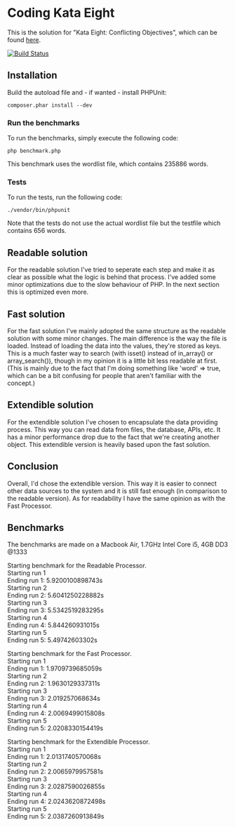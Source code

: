 # Coding Kata Eight
This is the solution for "Kata Eight: Conflicting Objectives", which can be
found [here](http://codekata.pragprog.com/2007/01/kata_eight_conf.html).

[![Build Status](https://travis-ci.org/jelmersnoeck/KataEight.png?branch=master)](https://travis-ci.org/jelmersnoeck/KataEight)

## Installation
Build the autoload file and - if wanted - install PHPUnit:

    composer.phar install --dev

### Run the benchmarks
To run the benchmarks, simply execute the following code:

    php benchmark.php

This benchmark uses the wordlist file, which contains 235886 words.

### Tests
To run the tests, run the following code:

    ./vendor/bin/phpunit

Note that the tests do not use the actual wordlist file but the testfile which
contains 656 words.

## Readable solution
For the readable solution I've tried to seperate each step and make it as clear
as possible what the logic is behind that process. I've added some minor
optimizations due to the slow behaviour of PHP. In the next section this is
optimized even more.

## Fast solution
For the fast solution I've mainly adopted the same structure as the readable
solution with some minor changes. The main difference is the way the file is
loaded. Instead of loading the data into the values, they're stored as keys.
This is a much faster way to search (with isset() instead of in_array() or
array_search()), though in my opinion it is a little bit less readable at first.
(This is mainly due to the fact that I'm doing something like 'word' => true,
 which can be a bit confusing for people that aren't familiar with the concept.)

## Extendible solution
For the extendible solution I've chosen to encapsulate the data providing
process. This way you can read data from files, the database, APIs, etc. It has
a minor performance drop due to the fact that we're creating another object.
This extendible version is heavily based upon the fast solution.

## Conclusion
Overall, I'd chose the extendible version. This way it is easier to connect
other data sources to the system and it is still fast enough (in comparison to
the readable version). As for readability I have the same opinion as with the
Fast Processor.

## Benchmarks
The benchmarks are made on a Macbook Air, 1.7GHz Intel Core i5, 4GB DD3 @1333

Starting benchmark for the Readable Processor.  
Starting run 1  
Ending run 1: 5.9200100898743s  
Starting run 2  
Ending run 2: 5.6041250228882s  
Starting run 3  
Ending run 3: 5.5342519283295s  
Starting run 4  
Ending run 4: 5.844260931015s  
Starting run 5  
Ending run 5: 5.49742603302s  

Starting benchmark for the Fast Processor.  
Starting run 1  
Ending run 1: 1.9709739685059s  
Starting run 2  
Ending run 2: 1.9630129337311s  
Starting run 3  
Ending run 3: 2.019257068634s  
Starting run 4  
Ending run 4: 2.0069499015808s  
Starting run 5  
Ending run 5: 2.0208330154419s  

Starting benchmark for the Extendible Processor.  
Starting run 1  
Ending run 1: 2.0131740570068s  
Starting run 2  
Ending run 2: 2.0065979957581s  
Starting run 3  
Ending run 3: 2.0287590026855s  
Starting run 4  
Ending run 4: 2.0243620872498s  
Starting run 5  
Ending run 5: 2.0387260913849s  
